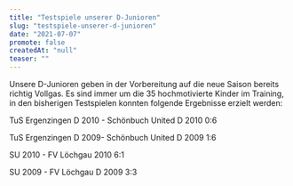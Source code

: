 ```yaml
---
title: "Testspiele unserer D-Junioren"
slug: "testspiele-unserer-d-junioren"
date: "2021-07-07"
promote: false
createdAt: "null"
teaser: ""
---
```

Unsere D-Junioren geben in der Vorbereitung auf die neue Saison bereits richtig Vollgas. Es sind immer um die 35 hochmotivierte Kinder im Training, in den bisherigen Testspielen konnten folgende Ergebnisse erzielt werden:


TuS Ergenzingen D 2010 - Schönbuch United D 2010 0:6

TuS Ergenzingen D 2009- Schönbuch United D 2009 1:6

SU 2010 - FV Löchgau 2010 6:1

SU 2009 - FV Löchgau D 2009 3:3
